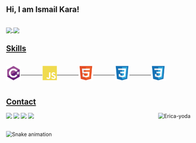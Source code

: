 ## Hi, I am Ismail Kara! 
</br>
 <div>
  <a href="https://github.com/ikara0">
   <img align="center" height="170" src="https://github-readme-stats.vercel.app/api/top-langs/?username=ikara0&layout=compact&langs_count=16&theme=dracula"/>
  <img align="center" src="https://github-readme-stats.vercel.app/api?username=ikara0&show_icons=true&theme=dracula&include_all_commits=true&count_private=true&hide=issues"/>
   
</div>
 
 ## Skills
<div style="display: inline_block"><br>
  <img height="40" align="center" alt="c#" height="30" width="40" src="https://github.com/devicons/devicon/blob/master/icons/csharp/csharp-original.svg">
 &nbsp;&nbsp;&nbsp;&nbsp;&nbsp;&nbsp;&nbsp;&nbsp;&nbsp;&nbsp;&nbsp;&nbsp;&nbsp;
  <img height="40" align="center" alt="Ismail-Js" height="30" width="40" src="https://raw.githubusercontent.com/devicons/devicon/master/icons/javascript/javascript-plain.svg">
 &nbsp;&nbsp;&nbsp;&nbsp;&nbsp;&nbsp;&nbsp;&nbsp;&nbsp;&nbsp;&nbsp;&nbsp;&nbsp;
  <img height="40" align="center" alt="Ismail-HTML" height="30" width="40" src="https://raw.githubusercontent.com/devicons/devicon/master/icons/html5/html5-original.svg">
 &nbsp;&nbsp;&nbsp;&nbsp;&nbsp;&nbsp;&nbsp;&nbsp;&nbsp;&nbsp;&nbsp;&nbsp;&nbsp;
  <img height="40" align="center" alt="Ismail-CSS" height="30" width="40" src="https://raw.githubusercontent.com/devicons/devicon/master/icons/css3/css3-original.svg">
 &nbsp;&nbsp;&nbsp;&nbsp;&nbsp;&nbsp;&nbsp;&nbsp;&nbsp;&nbsp;&nbsp;&nbsp;&nbsp;
  <img height="40" align="center" alt="Vue.js" height="30" width="40" src="https://raw.githubusercontent.com/devicons/devicon/master/icons/css3/css3-original.svg">
 
</div>
 
</br>

## Contact 
<div> 
  <a href="https://www.linkedin.com/in/ikara0" target="_blank"><img src="https://img.shields.io/badge/-LinkedIn-%230077B5?style=for-the-badge&logo=linkedin&logoColor=white" target="_blank"></a> 
  <a href="https://twitter.com/ikaraa_" target="_blank"><img src="https://img.shields.io/badge/-Twitter-%23EA4335?style=for-the-badge&logo=youtube&logoColor=white" target="_blank"></a>
  <a href="https://instagram.com/i.kara_" target="_blank"><img src="https://img.shields.io/badge/-Instagram-%23E4405F?style=for-the-badge&logo=instagram&logoColor=white" target="_blank"></a>
  <a href = "mailto: i.kara.001@outlook.com"><img src="https://img.shields.io/badge/-Outlook-%23333?style=for-the-badge&logo=outlook&logoColor=white" target="_blank"></a>
  <img align="right" height="180em" alt="Erica-yoda" src="https://media.giphy.com/media/l44Qqz6gO6JiVV3pu/giphy.gif">
 </br>
</br>

  ![Snake animation](https://github.com/eagrundy/eagrundy/blob/output/github-contribution-grid-snake.svg)
  
</div>

